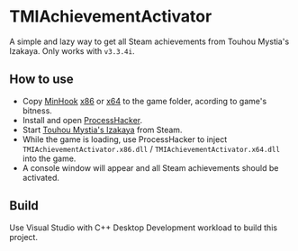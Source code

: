 # TMIAchievementActivator
A simple and lazy way to get all Steam achievements from Touhou Mystia's Izakaya.
Only works with `v3.3.4i`.
## How to use
- Copy [MinHook](bin) [x86](bin/MinHook.x86.dll) or [x64](MinHook.x64.dll) to the game folder, acording to game's bitness.
- Install and open [ProcessHacker](https://processhacker.sourceforge.io/).
- Start [Touhou Mystia's Izakaya](https://store.steampowered.com/app/1584090/__Touhou_Mystias_Izakaya/) from Steam.
- While the game is loading, use ProcessHacker to inject `TMIAchievementActivator.x86.dll` / `TMIAchievementActivator.x64.dll` into the game.
- A console window will appear and all Steam achievements should be activated.
## Build
Use Visual Studio with C++ Desktop Development workload to build this project.
